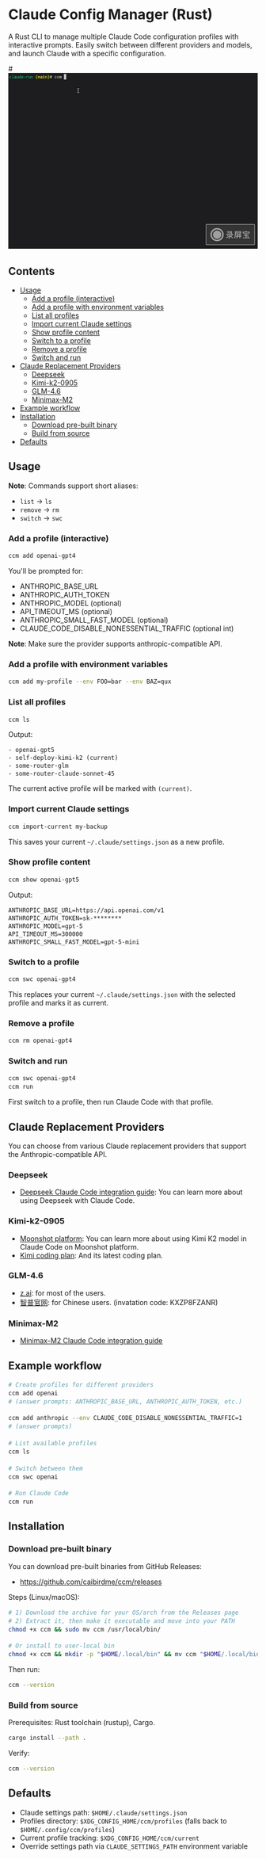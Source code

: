 # Claude Config Manager (Rust)

A Rust CLI to manage multiple Claude Code configuration profiles with interactive prompts. Easily switch between different providers and models, and launch Claude with a specific configuration.

#![screenshot](./images/show.gif)

<!-- TOC -->
## Contents

- [Usage](#usage)
	- [Add a profile (interactive)](#add-a-profile-interactive)
	- [Add a profile with environment variables](#add-a-profile-with-environment-variables)
	- [List all profiles](#list-all-profiles)
	- [Import current Claude settings](#import-current-claude-settings)
	- [Show profile content](#show-profile-content)
	- [Switch to a profile](#switch-to-a-profile)
	- [Remove a profile](#remove-a-profile)
	- [Switch and run](#switch-and-run)
- [Claude Replacement Providers](#claude-replacement-providers)
	- [Deepseek](#deepseek)
	- [Kimi-k2-0905](#kimi-k2-0905)
	- [GLM-4.6](#glm-46)
	- [Minimax-M2](#minimax-m2)
- [Example workflow](#example-workflow)
- [Installation](#installation)
	- [Download pre-built binary](#download-pre-built-binary)
	- [Build from source](#build-from-source)
- [Defaults](#defaults)
<!-- /TOC -->

## Usage

**Note**: Commands support short aliases:
- `list` → `ls`
- `remove` → `rm`
- `switch` → `swc`

### Add a profile (interactive)

```bash
ccm add openai-gpt4
```

You'll be prompted for:
- ANTHROPIC_BASE_URL
- ANTHROPIC_AUTH_TOKEN
- ANTHROPIC_MODEL (optional)
- API_TIMEOUT_MS (optional)
- ANTHROPIC_SMALL_FAST_MODEL (optional)
- CLAUDE_CODE_DISABLE_NONESSENTIAL_TRAFFIC (optional int)

**Note**: Make sure the provider supports anthropic-compatible API.

### Add a profile with environment variables

```bash
ccm add my-profile --env FOO=bar --env BAZ=qux
```

### List all profiles

```bash
ccm ls
```

Output:
```
- openai-gpt5
- self-deploy-kimi-k2 (current)
- some-router-glm
- some-router-claude-sonnet-45
```

The current active profile will be marked with `(current)`.

### Import current Claude settings

```bash
ccm import-current my-backup
```

This saves your current `~/.claude/settings.json` as a new profile.

### Show profile content

```bash
ccm show openai-gpt5
```

Output:
```
ANTHROPIC_BASE_URL=https://api.openai.com/v1
ANTHROPIC_AUTH_TOKEN=sk-********
ANTHROPIC_MODEL=gpt-5
API_TIMEOUT_MS=300000
ANTHROPIC_SMALL_FAST_MODEL=gpt-5-mini
```

### Switch to a profile

```bash
ccm swc openai-gpt4
```

This replaces your current `~/.claude/settings.json` with the selected profile and marks it as current.

### Remove a profile

```bash
ccm rm openai-gpt4
```

### Switch and run

```bash
ccm swc openai-gpt4
ccm run
```

First switch to a profile, then run Claude Code with that profile.


## Claude Replacement Providers

You can choose from various Claude replacement providers that support the Anthropic-compatible API.

### Deepseek

- [Deepseek Claude Code integration guide](https://api-docs.deepseek.com/guides/anthropic_api): You can learn more about using Deepseek with Claude Code.

### Kimi-k2-0905

- [Moonshot platform](https://platform.moonshot.ai/docs/guide/agent-support#using-kimi-k2-model-in-claude-code): You can learn more about using Kimi K2 model in Claude Code on Moonshot platform.
- [Kimi coding plan](https://www.kimi.com/coding/docs/): And its latest coding plan.

### GLM-4.6

- [z.ai](https://docs.z.ai/devpack/tool/claude): for most of the users.
- [智普官网](https://docs.bigmodel.cn/cn/coding-plan/tool/claude#%E6%AD%A5%E9%AA%A4%E4%BA%8C%EF%BC%9A%E9%85%8D%E7%BD%AE-glm-coding-plan): for Chinese users. (invatation code: KXZP8FZANR)

### Minimax-M2

- [Minimax-M2 Claude Code integration guide](https://platform.minimaxi.com/docs/guides/text-ai-coding-tools#%E5%9C%A8-claude-code-%E4%B8%AD%E4%BD%BF%E7%94%A8-minimax-m2%EF%BC%88%E6%8E%A8%E8%8D%90%EF%BC%89)


## Example workflow

```bash
# Create profiles for different providers
ccm add openai
# (answer prompts: ANTHROPIC_BASE_URL, ANTHROPIC_AUTH_TOKEN, etc.)

ccm add anthropic --env CLAUDE_CODE_DISABLE_NONESSENTIAL_TRAFFIC=1
# (answer prompts)

# List available profiles
ccm ls

# Switch between them
ccm swc openai

# Run Claude Code
ccm run
```

## Installation

### Download pre-built binary

You can download pre-built binaries from GitHub Releases:

- https://github.com/caibirdme/ccm/releases

Steps (Linux/macOS):

```bash
# 1) Download the archive for your OS/arch from the Releases page
# 2) Extract it, then make it executable and move into your PATH
chmod +x ccm && sudo mv ccm /usr/local/bin/

# Or install to user-local bin
chmod +x ccm && mkdir -p "$HOME/.local/bin" && mv ccm "$HOME/.local/bin/"
```

Then run:

```bash
ccm --version
```

### Build from source

Prerequisites: Rust toolchain (rustup), Cargo.

```bash
cargo install --path .
```

Verify:

```bash
ccm --version
```



## Defaults

- Claude settings path: `$HOME/.claude/settings.json`
- Profiles directory: `$XDG_CONFIG_HOME/ccm/profiles` (falls back to `$HOME/.config/ccm/profiles`)
- Current profile tracking: `$XDG_CONFIG_HOME/ccm/current`
- Override settings path via `CLAUDE_SETTINGS_PATH` environment variable
